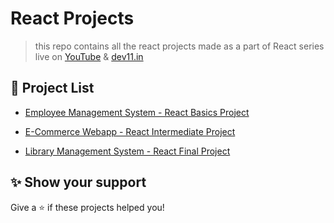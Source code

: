# React Projects

> this repo contains all the react projects made as a part of React series live on [YouTube](https://www.youtube.com/channel/UCOr2tU9paYaosUIz0IH7MHg) & [dev11.in](https://dev11.in/)

## 🚀 Project List

- [Employee Management System - React Basics Project](https://www.youtube.com/watch?v=koXRuZKsCJw&t=1s)

- [E-Commerce Webapp - React Intermediate Project](https://youtu.be/x6vlHU-Gc40)

- [Library Management System - React Final Project](https://youtu.be/G52wohlgdxY)

## ✨ Show your support

Give a ⭐️ if these projects helped you!
